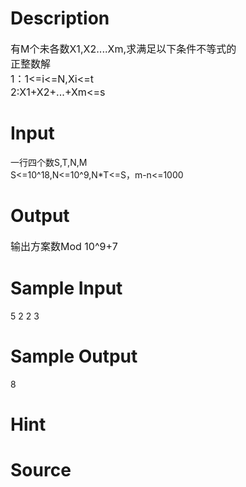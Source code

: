 
# Description

<div class="content"><p><span style="font-size: medium">有M个未各数X1,X2....Xm,求满足以下条件不等式的<br/>
正整数解<br/>
1：1&lt;=i&lt;=N,Xi&lt;=t<br/>
2:X1+X2+...+Xm&lt;=s</span></p></div>

# Input

<div class="content"><div>一行四个数S,T,N,M</div>
<div>S&lt;=10^18,N&lt;=10^9,N*T&lt;=S，m-n&lt;=1000</div>
<p></p></div>

# Output

<div class="content"><p><span style="font-size: medium">输出方案数Mod 10^9+7</span></p></div>

# Sample Input

<div class="content"><span class="sampledata">5 2 2 3<br/>
</span></div>

# Sample Output

<div class="content"><span class="sampledata">8<br/>
</span></div>

# Hint

<div class="content"><p></p></div>

# Source

<div class="content"><p><a href="problemset.php?search="></a></p></div>

